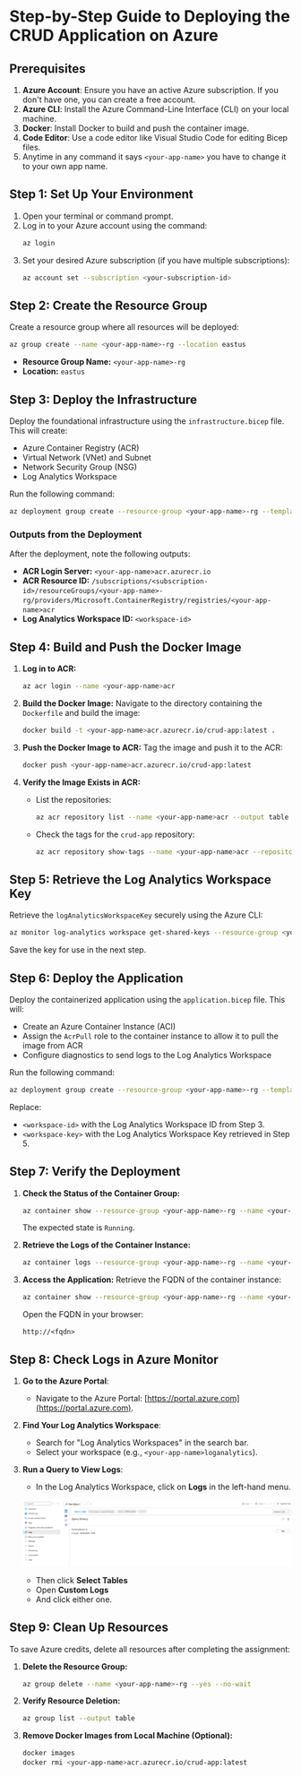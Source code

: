 # Step-by-Step Guide to Deploying the CRUD Application on Azure

## Prerequisites

1. **Azure Account**: Ensure you have an active Azure subscription. If you don't have one, you can create a free account.
2. **Azure CLI**: Install the Azure Command-Line Interface (CLI) on your local machine.
3. **Docker**: Install Docker to build and push the container image.
4. **Code Editor**: Use a code editor like Visual Studio Code for editing Bicep files.
5. Anytime in any command it says `<your-app-name>` you have to change it to your own app name.

## Step 1: Set Up Your Environment

1. Open your terminal or command prompt.
2. Log in to your Azure account using the command:
   ```sh
   az login
   ```
3. Set your desired Azure subscription (if you have multiple subscriptions):
   ```sh
   az account set --subscription <your-subscription-id>
   ```

## Step 2: Create the Resource Group

Create a resource group where all resources will be deployed:
```sh
az group create --name <your-app-name>-rg --location eastus
```

- **Resource Group Name:** `<your-app-name>-rg`
- **Location:** `eastus`

## Step 3: Deploy the Infrastructure

Deploy the foundational infrastructure using the `infrastructure.bicep` file. This will create:
- Azure Container Registry (ACR)
- Virtual Network (VNet) and Subnet
- Network Security Group (NSG)
- Log Analytics Workspace

Run the following command:
```sh
az deployment group create --resource-group <your-app-name>-rg --template-file <path-to-infrastructure.bicep> --parameters appName=<your-app-name>
```

### Outputs from the Deployment
After the deployment, note the following outputs:
- **ACR Login Server:** `<your-app-name>acr.azurecr.io`
- **ACR Resource ID:** `/subscriptions/<subscription-id>/resourceGroups/<your-app-name>-rg/providers/Microsoft.ContainerRegistry/registries/<your-app-name>acr`
- **Log Analytics Workspace ID:** `<workspace-id>`

## Step 4: Build and Push the Docker Image

1. **Log in to ACR:**
   ```sh
   az acr login --name <your-app-name>acr
   ```

2. **Build the Docker Image:**
   Navigate to the directory containing the `Dockerfile` and build the image:
   ```sh
   docker build -t <your-app-name>acr.azurecr.io/crud-app:latest .
   ```

3. **Push the Docker Image to ACR:**
   Tag the image and push it to the ACR:
   ```sh
   docker push <your-app-name>acr.azurecr.io/crud-app:latest
   ```

4. **Verify the Image Exists in ACR:**
   - List the repositories:
     ```sh
     az acr repository list --name <your-app-name>acr --output table
     ```
   - Check the tags for the `crud-app` repository:
     ```sh
     az acr repository show-tags --name <your-app-name>acr --repository crud-app --output table
     ```
## Step 5: Retrieve the Log Analytics Workspace Key

Retrieve the `logAnalyticsWorkspaceKey` securely using the Azure CLI:
```sh
az monitor log-analytics workspace get-shared-keys --resource-group <your-app-name>-rg --workspace-name <your-app-name>loganalytics --query primarySharedKey -o tsv
```

Save the key for use in the next step.

## Step 6: Deploy the Application

Deploy the containerized application using the `application.bicep` file. This will:
- Create an Azure Container Instance (ACI)
- Assign the `AcrPull` role to the container instance to allow it to pull the image from ACR
- Configure diagnostics to send logs to the Log Analytics Workspace

Run the following command:
```sh
az deployment group create --resource-group <your-app-name>-rg --template-file <path-to-application.bicep> --parameters appName=<your-app-name> acrLoginServer=<your-app-name>acr.azurecr.io acrName=<your-app-name>acr logAnalyticsWorkspaceId=<workspace-id> logAnalyticsWorkspaceKey=<workspace-key>
```

Replace:
- `<workspace-id>` with the Log Analytics Workspace ID from Step 3.
- `<workspace-key>` with the Log Analytics Workspace Key retrieved in Step 5.

## Step 7: Verify the Deployment

1. **Check the Status of the Container Group:**
   ```sh
   az container show --resource-group <your-app-name>-rg --name <your-app-name>-cg --query instanceView.state -o tsv
   ```

   The expected state is `Running`.

2. **Retrieve the Logs of the Container Instance:**
   ```sh
   az container logs --resource-group <your-app-name>-rg --name <your-app-name>-cg
   ```

3. **Access the Application:**
   Retrieve the FQDN of the container instance:
   ```sh
   az container show --resource-group <your-app-name>-rg --name <your-app-name>-cg --query ipAddress.fqdn -o tsv
   ```

   Open the FQDN in your browser:
   ```plaintext
   http://<fqdn>
   ```

## Step 8: Check Logs in Azure Monitor

1. **Go to the Azure Portal**:
   - Navigate to the Azure Portal: [https://portal.azure.com](https://portal.azure.com).

2. **Find Your Log Analytics Workspace**:
   - Search for "Log Analytics Workspaces" in the search bar.
   - Select your workspace (e.g., `<your-app-name>loganalytics`).

3. **Run a Query to View Logs**:
   - In the Log Analytics Workspace, click on **Logs** in the left-hand menu.
   
   ![Query Screen](./img/query.png "Deployment Architecture")

   - Then click **Select Tables**
   - Open **Custom Logs**
   - And click either one.

## Step 9: Clean Up Resources

To save Azure credits, delete all resources after completing the assignment:

1. **Delete the Resource Group:**
   ```sh
   az group delete --name <your-app-name>-rg --yes --no-wait
   ```

2. **Verify Resource Deletion:**
   ```sh
   az group list --output table
   ```

3. **Remove Docker Images from Local Machine (Optional):**
   ```sh
   docker images
   docker rmi <your-app-name>acr.azurecr.io/crud-app:latest
   ```